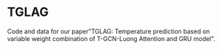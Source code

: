 # TGLAG
Code and data for our paper"TGLAG: Temperature prediction based on variable weight combination of T-GCN-Luong Attention and GRU model".
